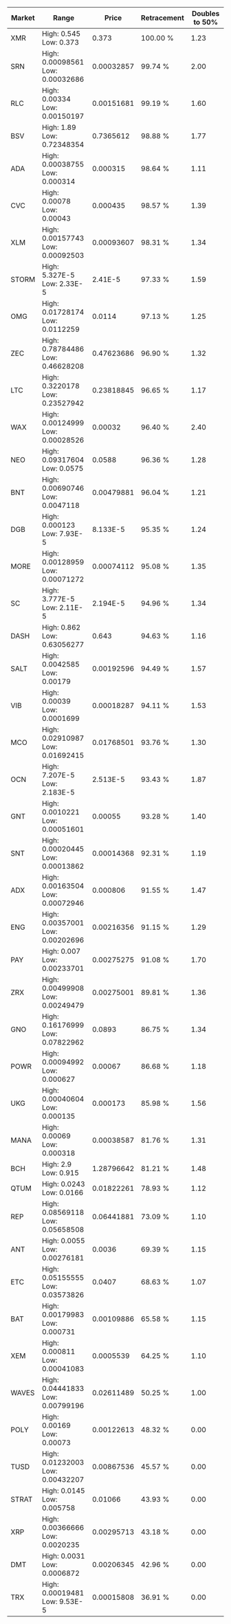 | Market | Range | Price| Retracement | Doubles to 50% |
| --- | --- | --- | --- | --- |
| XMR | High: 0.545<br />Low: 0.373 | 0.373 | 100.00 % | 1.23 |
| SRN | High: 0.00098561<br />Low: 0.00032686 | 0.00032857 | 99.74 % | 2.00 |
| RLC | High: 0.00334<br />Low: 0.00150197 | 0.00151681 | 99.19 % | 1.60 |
| BSV | High: 1.89<br />Low: 0.72348354 | 0.7365612 | 98.88 % | 1.77 |
| ADA | High: 0.00038755<br />Low: 0.000314 | 0.000315 | 98.64 % | 1.11 |
| CVC | High: 0.00078<br />Low: 0.00043 | 0.000435 | 98.57 % | 1.39 |
| XLM | High: 0.00157743<br />Low: 0.00092503 | 0.00093607 | 98.31 % | 1.34 |
| STORM | High: 5.327E-5<br />Low: 2.33E-5 | 2.41E-5 | 97.33 % | 1.59 |
| OMG | High: 0.01728174<br />Low: 0.0112259 | 0.0114 | 97.13 % | 1.25 |
| ZEC | High: 0.78784486<br />Low: 0.46628208 | 0.47623686 | 96.90 % | 1.32 |
| LTC | High: 0.3220178<br />Low: 0.23527942 | 0.23818845 | 96.65 % | 1.17 |
| WAX | High: 0.00124999<br />Low: 0.00028526 | 0.00032 | 96.40 % | 2.40 |
| NEO | High: 0.09317604<br />Low: 0.0575 | 0.0588 | 96.36 % | 1.28 |
| BNT | High: 0.00690746<br />Low: 0.0047118 | 0.00479881 | 96.04 % | 1.21 |
| DGB | High: 0.000123<br />Low: 7.93E-5 | 8.133E-5 | 95.35 % | 1.24 |
| MORE | High: 0.00128959<br />Low: 0.00071272 | 0.00074112 | 95.08 % | 1.35 |
| SC | High: 3.777E-5<br />Low: 2.11E-5 | 2.194E-5 | 94.96 % | 1.34 |
| DASH | High: 0.862<br />Low: 0.63056277 | 0.643 | 94.63 % | 1.16 |
| SALT | High: 0.0042585<br />Low: 0.00179 | 0.00192596 | 94.49 % | 1.57 |
| VIB | High: 0.00039<br />Low: 0.0001699 | 0.00018287 | 94.11 % | 1.53 |
| MCO | High: 0.02910987<br />Low: 0.01692415 | 0.01768501 | 93.76 % | 1.30 |
| OCN | High: 7.207E-5<br />Low: 2.183E-5 | 2.513E-5 | 93.43 % | 1.87 |
| GNT | High: 0.0010221<br />Low: 0.00051601 | 0.00055 | 93.28 % | 1.40 |
| SNT | High: 0.00020445<br />Low: 0.00013862 | 0.00014368 | 92.31 % | 1.19 |
| ADX | High: 0.00163504<br />Low: 0.00072946 | 0.000806 | 91.55 % | 1.47 |
| ENG | High: 0.00357001<br />Low: 0.00202696 | 0.00216356 | 91.15 % | 1.29 |
| PAY | High: 0.007<br />Low: 0.00233701 | 0.00275275 | 91.08 % | 1.70 |
| ZRX | High: 0.00499908<br />Low: 0.00249479 | 0.00275001 | 89.81 % | 1.36 |
| GNO | High: 0.16176999<br />Low: 0.07822962 | 0.0893 | 86.75 % | 1.34 |
| POWR | High: 0.00094992<br />Low: 0.000627 | 0.00067 | 86.68 % | 1.18 |
| UKG | High: 0.00040604<br />Low: 0.000135 | 0.000173 | 85.98 % | 1.56 |
| MANA | High: 0.00069<br />Low: 0.000318 | 0.00038587 | 81.76 % | 1.31 |
| BCH | High: 2.9<br />Low: 0.915 | 1.28796642 | 81.21 % | 1.48 |
| QTUM | High: 0.0243<br />Low: 0.0166 | 0.01822261 | 78.93 % | 1.12 |
| REP | High: 0.08569118<br />Low: 0.05658508 | 0.06441881 | 73.09 % | 1.10 |
| ANT | High: 0.0055<br />Low: 0.00276181 | 0.0036 | 69.39 % | 1.15 |
| ETC | High: 0.05155555<br />Low: 0.03573826 | 0.0407 | 68.63 % | 1.07 |
| BAT | High: 0.00179983<br />Low: 0.000731 | 0.00109886 | 65.58 % | 1.15 |
| XEM | High: 0.000811<br />Low: 0.00041083 | 0.0005539 | 64.25 % | 1.10 |
| WAVES | High: 0.04441833<br />Low: 0.00799196 | 0.02611489 | 50.25 % | 1.00 |
| POLY | High: 0.00169<br />Low: 0.00073 | 0.00122613 | 48.32 % | 0.00 |
| TUSD | High: 0.01232003<br />Low: 0.00432207 | 0.00867536 | 45.57 % | 0.00 |
| STRAT | High: 0.0145<br />Low: 0.005758 | 0.01066 | 43.93 % | 0.00 |
| XRP | High: 0.00366666<br />Low: 0.0020235 | 0.00295713 | 43.18 % | 0.00 |
| DMT | High: 0.0031<br />Low: 0.0006872 | 0.00206345 | 42.96 % | 0.00 |
| TRX | High: 0.00019481<br />Low: 9.53E-5 | 0.00015808 | 36.91 % | 0.00 |
